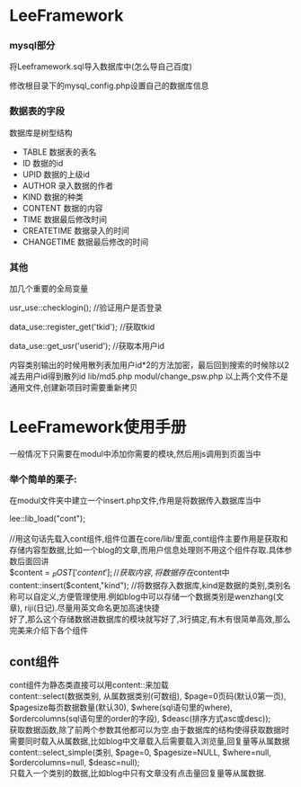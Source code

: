 # LeeFramework

### mysql部分
<p>将Leeframework.sql导入数据库中(怎么导自己百度)</p>
<p>修改根目录下的mysql_config.php设置自己的数据库信息</p>

### 数据表的字段
<p>数据库是树型结构</p>
<ul>
<li>TABLE                   数据表的表名</li>
<li>ID                      数据的id</li>
<li>UPID                    数据的上级id</li>
<li>AUTHOR                  录入数据的作者</li>
<li>KIND                    数据的种类</li>
<li>CONTENT                 数据的内容</li>
<li>TIME                    数据最后修改时间</li>
<li>CREATETIME              数据录入的时间</li>
<li>CHANGETIME              数据最后修改的时间</li>
</ul>

### 其他

加几个重要的全局变量
<p>usr_use::checklogin();                                  //验证用户是否登录</p>
<p>data_use::register_get('tkid');                         //获取tkid</p>
<p>data_use::get_usr('userid');                            //获取本用户id</p>


内容类别输出的时候用散列表加用户id*2的方法加密，最后回到搜索的时候除以2减去用户id得到散列id
lib/md5.php
modul/change_psw.php
以上两个文件不是通用文件,创建新项目时需要重新拷贝
# 
# LeeFramework使用手册
一般情况下只需要在modul中添加你需要的模块,然后用js调用到页面当中
### 举个简单的栗子:
在modul文件夹中建立一个insert.php文件,作用是将数据传入数据库当中
<br />

lee::lib_load("cont");  
<br />
//用这句话先载入cont组件,组件位置在core/lib/里面,cont组件主要作用是获取和存储内容型数据,比如一个blog的文章,而用户信息处理则不用这个组件存取.具体参数后面回讲
<br />
$content    = $_POST['content'];     //获取内容,将数据存在$content中
content::insert($content,"kind");  //将数据存入数据库,kind是数据的类别,类别名称可以自定义,方便管理使用.例如blog中可以存储一个数据类别是wenzhang(文章),
riji(日记).尽量用英文命名更加高速快捷
<br />
好了,那么这个存储数据进数据库的模块就写好了,3行搞定,有木有很简单高效,那么完美来介绍下各个组件


## cont组件
cont组件为静态类直接可以用content::来加载
<br />
content::select(数据类别, 从属数据类别(可数组), $page=0页码(默认0第一页), $pagesize每页数据数量(默认30), $where(sql语句里的where), $ordercolumns(sql语句里的order的字段), $deasc(排序方式asc或desc));
<br />获取数据函数,除了前两个参数其他都可以为空.由于数据库的结构使得获取数据时需要同时载入从属数据,比如blog中文章载入后需要载入浏览量,回复量等从属数据
<br />
content::select_simple(类别, $page=0, $pagesize=NULL, $where=null, $ordercolumns=null, $deasc=null);
<br />只载入一个类别的数据,比如blog中只有文章没有点击量回复量等从属数据.





